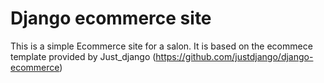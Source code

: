 # Django ecommerce site

This is a simple Ecommerce site for a salon. It is based on the ecommece template provided by Just_django (https://github.com/justdjango/django-ecommerce)
